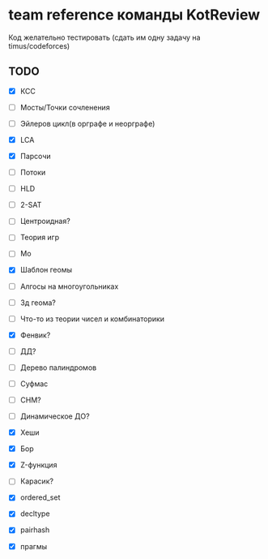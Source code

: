 # team reference команды KotReview
Код желательно тестировать (сдать им одну задачу на timus/codeforces)
## TODO
- [x] КСС  
- [ ] Мосты/Точки сочленения  
- [ ] Эйлеров цикл(в орграфе и неорграфе)  
- [x] LCA  
- [x] Парсочи  
- [ ] Потоки  
- [ ] HLD  
- [ ] 2-SAT  
- [ ] Центроидная?  

- [ ] Теория игр  

- [ ] Мо  

- [x] Шаблон геомы  
- [ ] Алгосы на многоугольниках  
- [ ] 3д геома?  

- [ ] Что-то из теории чисел и комбинаторики  

- [x] Фенвик?  
- [ ] ДД?  
- [ ] Дерево палиндромов  
- [ ] Суфмас  
- [ ] СНМ?  
- [ ] Динамическое ДО?  

- [x] Хеши  
- [x] Бор
- [x] Z-функция
- [ ] Карасик?

- [x] ordered_set  
- [x] decltype  
- [x] pairhash  
- [x] прагмы  
